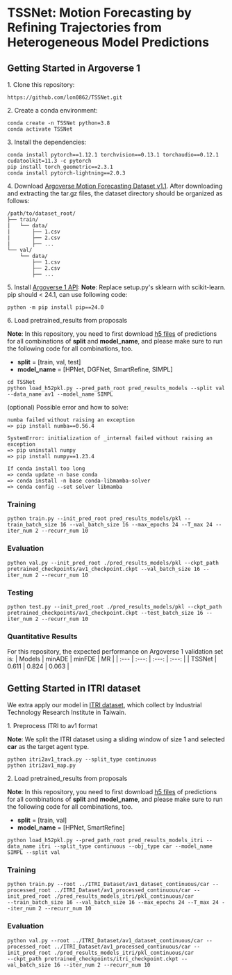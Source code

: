 # TSSNet: Motion Forecasting by Refining Trajectories from Heterogeneous Model Predictions

## Getting Started in Argoverse 1

1\. Clone this repository:
```
https://github.com/lon0862/TSSNet.git
```

2\. Create a conda environment:
```
conda create -n TSSNet python=3.8
conda activate TSSNet
```

3\. Install the dependencies:
```
conda install pytorch==1.12.1 torchvision==0.13.1 torchaudio==0.12.1 cudatoolkit=11.3 -c pytorch
pip install torch_geometric==2.3.1
conda install pytorch-lightning==2.0.3
```

4\. Download [Argoverse Motion Forecasting Dataset v1.1](https://www.argoverse.org/av1.html). After downloading and extracting the tar.gz files, the dataset directory should be organized as follows:
```
/path/to/dataset_root/
├── train/
|   └── data/
|       ├── 1.csv
|       ├── 2.csv
|       ├── ...
└── val/
    └── data/
        ├── 1.csv
        ├── 2.csv
        ├── ...
```

5\. Install [Argoverse 1 API](https://github.com/argoai/argoverse-api):
**Note**: Replace setup.py's sklearn with scikit-learn. pip should < 24.1, can use following code:
```
python -m pip install pip==24.0
```

6\. Load pretrained_results from proposals

**Note**: In this repository, you need to first download [h5 files](https://drive.google.com/drive/folders/1atzqDjC10pbXqZTqo_49GUzSuTdKXBNt?usp=sharing) of predictions for all combinations of **split** and **model_name**, and please make sure to run the following code for all combinations, too.
- **split** = [train, val, test]
- **model_name** = [HPNet, DGFNet, SmartRefine, SIMPL]
```
cd TSSNet
python load_h52pkl.py --pred_path_root pred_results_models --split val --data_name av1 --model_name SIMPL
```

(optional) Possible error and how to solve:
```
numba failed without raising an exception
=> pip install numba==0.56.4

SystemError: initialization of _internal failed without raising an exception
=> pip uninstall numpy
=> pip install numpy==1.23.4

If conda install too long
=> conda update -n base conda
=> conda install -n base conda-libmamba-solver
=> conda config --set solver libmamba
```

### Training 
```
python train.py --init_pred_root pred_results_models/pkl --train_batch_size 16 --val_batch_size 16 --max_epochs 24 --T_max 24 --iter_num 2 --recurr_num 10
```

### Evaluation
```
python val.py --init_pred_root ./pred_results_models/pkl --ckpt_path pretrained_checkpoints/av1_checkpoint.ckpt --val_batch_size 16 --iter_num 2 --recurr_num 10
```

### Testing 
```	
python test.py --init_pred_root ./pred_results_models/pkl --ckpt_path pretrained_checkpoints/av1_checkpoint.ckpt --test_batch_size 16 --iter_num 2 --recurr_num 10
```

### Quantitative Results

For this repository, the expected performance on Argoverse 1 validation set is:
| Models | minADE | minFDE | MR |
| :--- | :---: | :---: | :---: |
| TSSNet | 0.611 | 0.824 | 0.063 |

## Getting Started in ITRI dataset

We extra apply our model in [ITRI dataset](https://drive.google.com/drive/folders/1vpsz5rH1DYWPHQIJiQyh3-I6u0AapjZc?usp=sharing), which collect by Industrial Technology Research Institute in Taiwain.

1\. Preprocess ITRI to av1 format

**Note**: We split the ITRI dataset using a sliding window of size 1 and selected **car** as the target agent type.
```
python itri2av1_track.py --split_type continuous
python itri2av1_map.py
```

2\. Load pretrained_results from proposals

**Note**: In this repository, you need to first download [h5 files](https://drive.google.com/drive/folders/14eZkzi5JQYNUzOLtls4zw1N2nch-l3hB?usp=sharing) of predictions for all combinations of **split** and **model_name**, and please make sure to run the following code for all combinations, too.
- **split** = [train, val]
- **model_name** = [HPNet, SmartRefine]
```
python load_h52pkl.py --pred_path_root pred_results_models_itri --data_name itri --split_type continuous --obj_type car --model_name SIMPL --split val 
```

### Training
```
python train.py --root ../ITRI_Dataset/av1_dataset_continuous/car --processed_root ../ITRI_Dataset/av1_processed_continuous/car --init_pred_root ./pred_results_models_itri/pkl_continuous/car 
--train_batch_size 16 --val_batch_size 16 --max_epochs 24 --T_max 24 --iter_num 2 --recurr_num 10
```

### Evaluation
```
python val.py --root ../ITRI_Dataset/av1_dataset_continuous/car --processed_root ../ITRI_Dataset/av1_processed_continuous/car --init_pred_root ./pred_results_models_itri/pkl_continuous/car 
--ckpt_path pretrained_checkpoints/itri_checkpoint.ckpt --val_batch_size 16 --iter_num 2 --recurr_num 10
```
